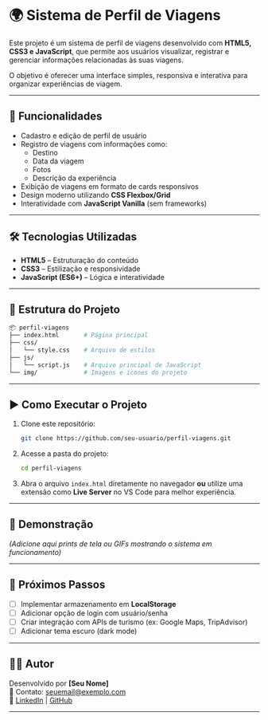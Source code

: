 # 🌍 Sistema de Perfil de Viagens

Este projeto é um sistema de perfil de viagens desenvolvido com **HTML5, CSS3 e JavaScript**, que permite aos usuários visualizar, registrar e gerenciar informações relacionadas às suas viagens.  

O objetivo é oferecer uma interface simples, responsiva e interativa para organizar experiências de viagem.

---

## 🚀 Funcionalidades

- Cadastro e edição de perfil de usuário  
- Registro de viagens com informações como:
  - Destino
  - Data da viagem
  - Fotos
  - Descrição da experiência
- Exibição de viagens em formato de cards responsivos  
- Design moderno utilizando **CSS Flexbox/Grid**  
- Interatividade com **JavaScript Vanilla** (sem frameworks)  

---

## 🛠️ Tecnologias Utilizadas

- **HTML5** – Estruturação do conteúdo  
- **CSS3** – Estilização e responsividade  
- **JavaScript (ES6+)** – Lógica e interatividade  

---

## 📂 Estrutura do Projeto

```bash
📦 perfil-viagens
├── index.html       # Página principal
├── css/
│   └── style.css    # Arquivo de estilos
├── js/
│   └── script.js    # Arquivo principal de JavaScript
└── img/             # Imagens e ícones do projeto
```

---

## ▶️ Como Executar o Projeto

1. Clone este repositório:
   ```bash
   git clone https://github.com/seu-usuario/perfil-viagens.git
   ```

2. Acesse a pasta do projeto:
   ```bash
   cd perfil-viagens
   ```

3. Abra o arquivo `index.html` diretamente no navegador **ou** utilize uma extensão como **Live Server** no VS Code para melhor experiência.

---

## 📸 Demonstração

*(Adicione aqui prints de tela ou GIFs mostrando o sistema em funcionamento)*  

---

## 📌 Próximos Passos

- [ ] Implementar armazenamento em **LocalStorage**  
- [ ] Adicionar opção de login com usuário/senha  
- [ ] Criar integração com APIs de turismo (ex: Google Maps, TripAdvisor)  
- [ ] Adicionar tema escuro (dark mode)  

---

## 👨‍💻 Autor

Desenvolvido por **[Seu Nome]**  
📧 Contato: seuemail@exemplo.com  
🔗 [LinkedIn](https://linkedin.com/in/seu-perfil) | [GitHub](https://github.com/seu-usuario)

---
